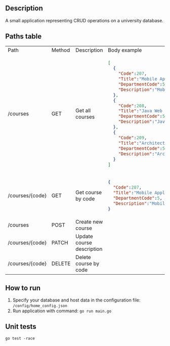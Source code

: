 ## Description
A small application representing CRUD operations on a university database.
## Paths table
<table>
<tr>
<td>Path</td>
<td>Method</td>
<td>Description</td>
<td>Body example</td>
</tr>
<tr>
<td>/courses</td>
<td>GET</td>
<td>Get all courses</td>
<td>
  
```json
[
  {
    "Code":207,
    "Title":"Mobile Application Development",
    "DepartmentCode":5,
    "Description":"Mobile Application Development course description..."
  },
  {
    "Code":208,
    "Title":"Java Web Development",
    "DepartmentCode":5,
    "Description":"Java Web Development course description..."
  },
  {
    "Code":209,
    "Title":"Architecture Operating Systems",
    "DepartmentCode":5,
    "Description":"Architecture Operating Systems course description..."
  }
]
```
</td>
</tr>
<tr>
<td>/courses/{code}</td>
<td>GET</td>
<td>Get course by code</td>
<td>
  
```json
{
  "Code":207,
  "Title":"Mobile Application Development",
  "DepartmentCode":5,
  "Description":"Mobile Application Development course description..."
}
```
</td>
</tr>
<tr>
<td>/courses</td>
<td>POST</td>
<td>Create new course</td>
<td></td>
</tr>
<tr>
<td>/courses/{code}</td>
<td>PATCH</td>
<td>Update course description</td>
<td></td>
</tr>
<tr>
<td>/courses/{code}</td>
<td>DELETE</td>
<td>Delete course by code</td>
<td></td>
</tr>
</table>

## How to run  
1. Specify your database and host data in the configuration file: `/config/home_config.json`
2. Run application with command: `go run main.go`
## Unit tests
```
go test -race
```
